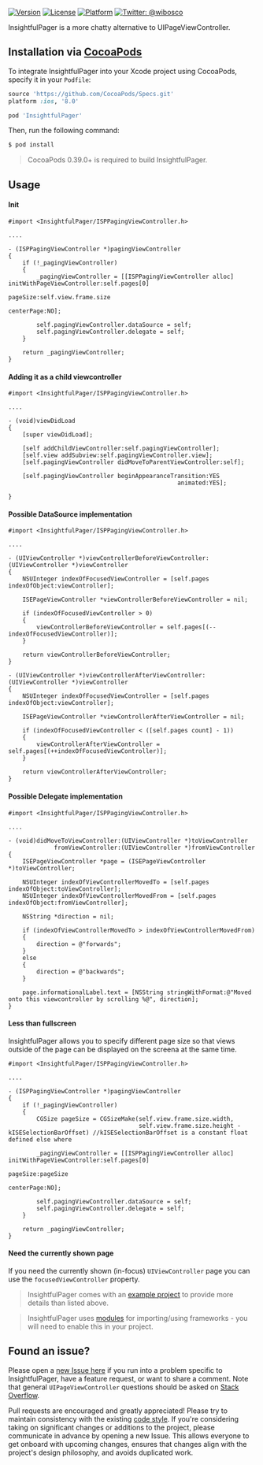 [![Version](https://img.shields.io/cocoapods/v/InsightfulPager.svg?style=flat)](http://cocoapods.org/pods/InsightfulPager)
[![License](https://img.shields.io/cocoapods/l/InsightfulPager.svg?style=flat)](http://cocoapods.org/pods/InsightfulPager)
[![Platform](https://img.shields.io/cocoapods/p/InsightfulPager.svg?style=flat)](http://cocoapods.org/pods/InsightfulPager)
<a href="https://twitter.com/wibosco"><img src="https://img.shields.io/badge/twitter-@wibosco-blue.svg?style=flat" alt="Twitter: @wibosco" /></a>

InsightfulPager is a more chatty alternative to UIPageViewController.

## Installation via [CocoaPods](https://cocoapods.org/)

To integrate InsightfulPager into your Xcode project using CocoaPods, specify it in your `Podfile`:

```ruby
source 'https://github.com/CocoaPods/Specs.git'
platform :ios, '8.0'

pod 'InsightfulPager'
```

Then, run the following command:

```bash
$ pod install
```

> CocoaPods 0.39.0+ is required to build InsightfulPager.

## Usage

#### Init

```objc
#import <InsightfulPager/ISPPagingViewController.h>

....

- (ISPPagingViewController *)pagingViewController
{
    if (!_pagingViewController)
    {
        _pagingViewController = [[ISPPagingViewController alloc] initWithPageViewController:self.pages[0]
                                                                                   pageSize:self.view.frame.size
                                                                                 centerPage:NO];
        
        self.pagingViewController.dataSource = self;
        self.pagingViewController.delegate = self;
    }
    
    return _pagingViewController;
}
```

#### Adding it as a child viewcontroller

```objc
#import <InsightfulPager/ISPPagingViewController.h>

....

- (void)viewDidLoad
{
    [super viewDidLoad];
    
    [self addChildViewController:self.pagingViewController];
    [self.view addSubview:self.pagingViewController.view];
    [self.pagingViewController didMoveToParentViewController:self];
    
    [self.pagingViewController beginAppearanceTransition:YES
                                                animated:YES];
    
}
```

#### Possible DataSource implementation

```objc
#import <InsightfulPager/ISPPagingViewController.h>

....

- (UIViewController *)viewControllerBeforeViewController:(UIViewController *)viewController
{
    NSUInteger indexOfFocusedViewController = [self.pages indexOfObject:viewController];
    
    ISEPageViewController *viewControllerBeforeViewController = nil;
    
    if (indexOfFocusedViewController > 0)
    {
        viewControllerBeforeViewController = self.pages[(--indexOfFocusedViewController)];
    }
    
    return viewControllerBeforeViewController;
}

- (UIViewController *)viewControllerAfterViewController:(UIViewController *)viewController
{
    NSUInteger indexOfFocusedViewController = [self.pages indexOfObject:viewController];
    
    ISEPageViewController *viewControllerAfterViewController = nil;
    
    if (indexOfFocusedViewController < ([self.pages count] - 1))
    {
        viewControllerAfterViewController = self.pages[(++indexOfFocusedViewController)];
    }
    
    return viewControllerAfterViewController;
}
```

#### Possible Delegate implementation

```objc
#import <InsightfulPager/ISPPagingViewController.h>

....

- (void)didMoveToViewController:(UIViewController *)toViewController
             fromViewController:(UIViewController *)fromViewController
{
    ISEPageViewController *page = (ISEPageViewController *)toViewController;
    
    NSUInteger indexOfViewControllerMovedTo = [self.pages indexOfObject:toViewController];
    NSUInteger indexOfViewControllerMovedFrom = [self.pages indexOfObject:fromViewController];
    
    NSString *direction = nil;
    
    if (indexOfViewControllerMovedTo > indexOfViewControllerMovedFrom)
    {
        direction = @"forwards";
    }
    else
    {
        direction = @"backwards";
    }
    
    page.informationalLabel.text = [NSString stringWithFormat:@"Moved onto this viewcontroller by scrolling %@", direction];
}
```

#### Less than fullscreen

InsightfulPager allows you to specify different page size so that views outside of the page can be displayed on the screena at the same time. 

```objc
#import <InsightfulPager/ISPPagingViewController.h>

....

- (ISPPagingViewController *)pagingViewController
{
    if (!_pagingViewController)
    {
    	CGSize pageSize = CGSizeMake(self.view.frame.size.width,                                                                                        
                                     self.view.frame.size.height - kISESelectionBarOffset) //kISESelectionBarOffset is a constant float defined else where
    
        _pagingViewController = [[ISPPagingViewController alloc] initWithPageViewController:self.pages[0]
                                                                                   pageSize:pageSize
                                                                                 centerPage:NO];
        
        self.pagingViewController.dataSource = self;
        self.pagingViewController.delegate = self;
    }
    
    return _pagingViewController;
}
```

#### Need the currently shown page

If you need the currently shown (in-focus) `UIViewController` page you can use the `focusedViewController` property.

> InsightfulPager comes with an [example project](https://github.com/wibosco/InsightfulPager/tree/master/Example/iOS%20Example) to provide more details than listed above.

> InsightfulPager uses [modules](http://useyourloaf.com/blog/modules-and-precompiled-headers.html) for importing/using frameworks - you will need to enable this in your project.

## Found an issue?

Please open a [new Issue here](https://github.com/wibosco/ConvenientFileManager/issues/new) if you run into a problem specific to InsightfulPager, have a feature request, or want to share a comment. Note that general `UIPageViewController` questions should be asked on [Stack Overflow](http://stackoverflow.com).

Pull requests are encouraged and greatly appreciated! Please try to maintain consistency with the existing [code style](http://www.williamboles.me/objective-c-coding-style). If you're considering taking on significant changes or additions to the project, please communicate in advance by opening a new Issue. This allows everyone to get onboard with upcoming changes, ensures that changes align with the project's design philosophy, and avoids duplicated work.
